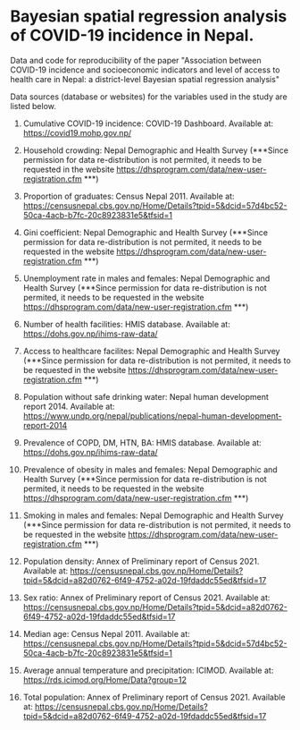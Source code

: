 # Bayesian spatial regression analysis of COVID-19 incidence in Nepal.

Data and code for reproducibility of the paper "Association between COVID-19 incidence and socioeconomic indicators and level of access to health care in Nepal: a district-level Bayesian spatial regression analysis"

Data sources (database or websites) for the variables used in the study are listed below.

1. Cumulative COVID-19 incidence: COVID-19 Dashboard. Available at: https://covid19.mohp.gov.np/

2. Household crowding: Nepal Demographic and Health Survey (***Since permission for data re-distribution is not permited, it needs to be requested in the website https://dhsprogram.com/data/new-user-registration.cfm ***)

3. Proportion of graduates: Census Nepal 2011. Available at: https://censusnepal.cbs.gov.np/Home/Details?tpid=5&dcid=57d4bc52-50ca-4acb-b7fc-20c8923831e5&tfsid=1

4. Gini coefficient: Nepal Demographic and Health Survey (***Since permission for data re-distribution is not permited, it needs to be requested in the website https://dhsprogram.com/data/new-user-registration.cfm ***)

5. Unemployment rate in males and females: Nepal Demographic and Health Survey (***Since permission for data re-distribution is not permited, it needs to be requested in the website https://dhsprogram.com/data/new-user-registration.cfm ***)

6. Number of health facilities: HMIS database. Available at: https://dohs.gov.np/ihims-raw-data/

7. Access to healthcare facilites: Nepal Demographic and Health Survey (***Since permission for data re-distribution is not permited, it needs to be requested in the website https://dhsprogram.com/data/new-user-registration.cfm ***)

8. Population without safe drinking water: Nepal human development report 2014. Available at: https://www.undp.org/nepal/publications/nepal-human-development-report-2014

9. Prevalence of COPD, DM, HTN, BA: HMIS database. Available at: https://dohs.gov.np/ihims-raw-data/

10. Prevalence of obesity in males and females: Nepal Demographic and Health Survey (***Since permission for data re-distribution is not permited, it needs to be requested in the website https://dhsprogram.com/data/new-user-registration.cfm ***)

11. Smoking in males and females: Nepal Demographic and Health Survey (***Since permission for data re-distribution is not permited, it needs to be requested in the website https://dhsprogram.com/data/new-user-registration.cfm ***)

12. Population density: Annex of Preliminary report of Census 2021. Available at: https://censusnepal.cbs.gov.np/Home/Details?tpid=5&dcid=a82d0762-6f49-4752-a02d-19fdaddc55ed&tfsid=17

13. Sex ratio: Annex of Preliminary report of Census 2021. Available at: https://censusnepal.cbs.gov.np/Home/Details?tpid=5&dcid=a82d0762-6f49-4752-a02d-19fdaddc55ed&tfsid=17

14. Median age: Census Nepal 2011. Available at: https://censusnepal.cbs.gov.np/Home/Details?tpid=5&dcid=57d4bc52-50ca-4acb-b7fc-20c8923831e5&tfsid=1

15. Average annual temperature and precipitation: ICIMOD. Available at: https://rds.icimod.org/Home/Data?group=12

16. Total population: Annex of Preliminary report of Census 2021. Available at: https://censusnepal.cbs.gov.np/Home/Details?tpid=5&dcid=a82d0762-6f49-4752-a02d-19fdaddc55ed&tfsid=17









